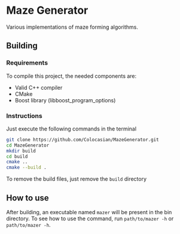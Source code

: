 # Maze Generator

Various implementations of maze forming algorithms.

## Building

### Requirements

To compile this project, the needed components are:

- Valid C++ compiler
- CMake
- Boost library (libboost_program_options)

### Instructions

Just execute the following commands in the terminal

```sh
git clone https://github.com/Colocasian/MazeGenerator.git
cd MazeGenerator
mkdir build
cd build
cmake ..
cmake --build .
```

To remove the build files, just remove the `build` directory

## How to use

After building, an executable named `mazer` will be present in the bin
directory. To see how to use the command, run `path/to/mazer -h` or
`path/to/mazer -h`.
